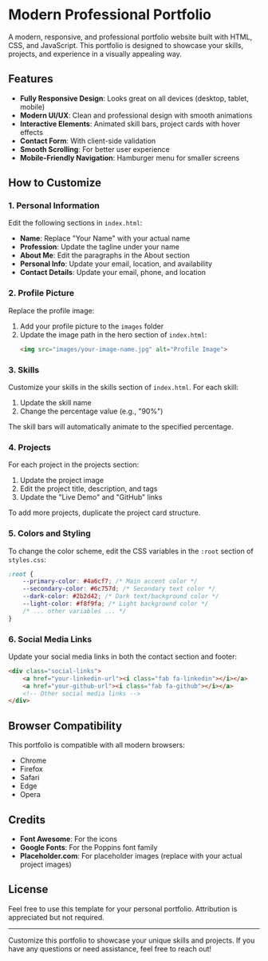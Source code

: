 # Modern Professional Portfolio

A modern, responsive, and professional portfolio website built with HTML, CSS, and JavaScript. This portfolio is designed to showcase your skills, projects, and experience in a visually appealing way.

## Features

- **Fully Responsive Design**: Looks great on all devices (desktop, tablet, mobile)
- **Modern UI/UX**: Clean and professional design with smooth animations
- **Interactive Elements**: Animated skill bars, project cards with hover effects
- **Contact Form**: With client-side validation
- **Smooth Scrolling**: For better user experience
- **Mobile-Friendly Navigation**: Hamburger menu for smaller screens

## How to Customize

### 1. Personal Information

Edit the following sections in `index.html`:

- **Name**: Replace "Your Name" with your actual name
- **Profession**: Update the tagline under your name
- **About Me**: Edit the paragraphs in the About section
- **Personal Info**: Update your email, location, and availability
- **Contact Details**: Update your email, phone, and location

### 2. Profile Picture

Replace the profile image:

1. Add your profile picture to the `images` folder
2. Update the image path in the hero section of `index.html`:
   ```html
   <img src="images/your-image-name.jpg" alt="Profile Image">
   ```

### 3. Skills

Customize your skills in the skills section of `index.html`. For each skill:

1. Update the skill name
2. Change the percentage value (e.g., "90%")

The skill bars will automatically animate to the specified percentage.

### 4. Projects

For each project in the projects section:

1. Update the project image
2. Edit the project title, description, and tags
3. Update the "Live Demo" and "GitHub" links

To add more projects, duplicate the project card structure.

### 5. Colors and Styling

To change the color scheme, edit the CSS variables in the `:root` section of `styles.css`:

```css
:root {
    --primary-color: #4a6cf7; /* Main accent color */
    --secondary-color: #6c757d; /* Secondary text color */
    --dark-color: #2b2d42; /* Dark text/background color */
    --light-color: #f8f9fa; /* Light background color */
    /* ... other variables ... */
}
```

### 6. Social Media Links

Update your social media links in both the contact section and footer:

```html
<div class="social-links">
    <a href="your-linkedin-url"><i class="fab fa-linkedin"></i></a>
    <a href="your-github-url"><i class="fab fa-github"></i></a>
    <!-- Other social media links -->
</div>
```

## Browser Compatibility

This portfolio is compatible with all modern browsers:
- Chrome
- Firefox
- Safari
- Edge
- Opera

## Credits

- **Font Awesome**: For the icons
- **Google Fonts**: For the Poppins font family
- **Placeholder.com**: For placeholder images (replace with your actual project images)

## License

Feel free to use this template for your personal portfolio. Attribution is appreciated but not required.

---

Customize this portfolio to showcase your unique skills and projects. If you have any questions or need assistance, feel free to reach out! 